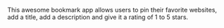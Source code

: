 This awesome bookmark app allows users to pin their favorite websites, add a title, add a description and give it a rating of 1 to 5 stars. 
